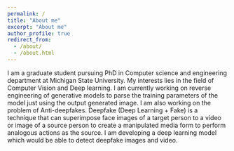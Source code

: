 ```yaml
---
permalink: /
title: "About me"
excerpt: "About me"
author_profile: true
redirect_from: 
  - /about/
  - /about.html
---
```


I am a graduate student pursuing PhD in Computer science and engineering department at Michigan State University. My interests lies in the field of Computer Vision and Deep learning. 
I am currently working on reverse engineering of generative models to parse the training parameters of the model just using the output generated image.
I am also working on the problem of Anti-deepfakes. Deepfake (Deep Learning + Fake) is a technique that can superimpose face images of a target person to a video or image of a source person to create a manipulated media form to perform analogous actions as the source. I am developing a deep learning model which would be able to detect deepfake images and video. 

